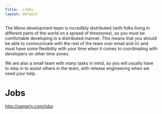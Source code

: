 ```yaml
---
Title: ./Jobs
layout: default
---
```


The Mono development team is incredibly distributed (with folks living
in different parts of the world on a spread of timezones), so you must
be comfortable developing in a distributed manner. This means that you
should be able to communicate with the rest of the team over email and
irc and must have some flexibility with your time when it comes to
coordinating with developers on other time zones.

We are also a small team with many tasks in mind, so you will usually
have to step in to assist others in the team, with release engineering
when we need your help.

Jobs
====

<http://xamarin.com/jobs>
